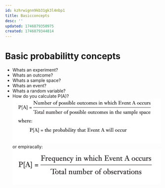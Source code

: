 ```yaml
---
id: kzhrwignn9kb31gk3l4nbp1
title: Basicconcepts
desc: ''
updated: 1746879350975
created: 1746879344814
---
```


# Basic probabilitty concepts
- Whats an experiment?
- Whats an outcome?
- Whats a sample space?
- Whats an event?
- Whats a random variable?
- How do you calculate P(A)? ![alt text](image-44.png) or empiracally: ![alt text](image-45.png)



